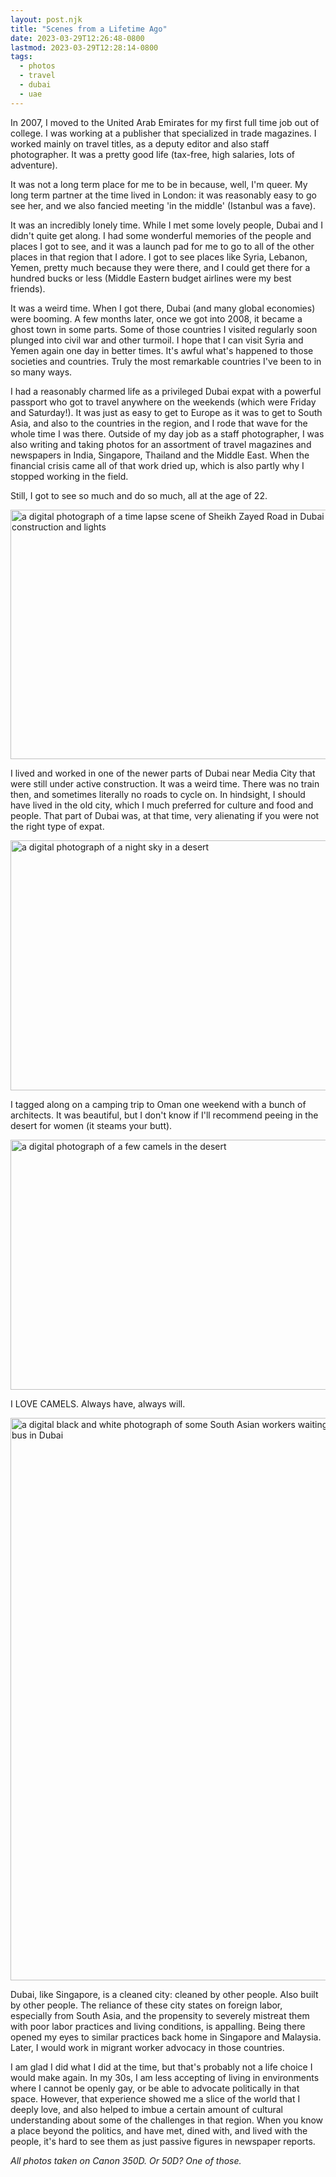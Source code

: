 ```yaml
---
layout: post.njk
title: "Scenes from a Lifetime Ago"
date: 2023-03-29T12:26:48-0800
lastmod: 2023-03-29T12:28:14-0800
tags:
  - photos
  - travel
  - dubai
  - uae
---
```

In 2007, I moved to the United Arab Emirates for my first full time job out of college. I was working at a publisher that specialized in trade magazines. I worked mainly on travel titles, as a deputy editor and also staff photographer. It was a pretty good life (tax-free, high salaries, lots of adventure).

It was not a long term place for me to be in because, well, I'm queer. My long term partner at the time lived in London: it was reasonably easy to go see her, and we also fancied meeting 'in the middle' (Istanbul was a fave). 

It was an incredibly lonely time. While I met some lovely people, Dubai and I didn't quite get along. I had some wonderful memories of the people and places I got to see, and it was a launch pad for me to go to all of the other places in that region that I adore. I got to see places like Syria, Lebanon, Yemen, pretty much because they were there, and I could get there for a hundred bucks or less (Middle Eastern budget airlines were my best friends).

It was a weird time. When I got there, Dubai (and many global economies) were booming. A few months later, once we got into 2008, it became a ghost town in some parts. Some of those countries I visited regularly soon plunged into civil war and other turmoil. I hope that I can visit Syria and Yemen again one day in better times. It's awful what's happened to those societies and countries. Truly the most remarkable countries I've been to in so many ways.

I had a reasonably charmed life as a privileged Dubai expat with a powerful passport who got to travel anywhere on the weekends (which were Friday and Saturday!). It was just as easy to get to Europe as it was to get to South Asia, and also to the countries in the region, and I rode that wave for the whole time I was there. Outside of my day job as a staff photographer, I was also writing and taking photos for an assortment of travel magazines and newspapers in India, Singapore, Thailand and the Middle East. When the financial crisis came all of that work dried up, which is also partly why I stopped working in the field.

Still, I got to see so much and do so much, all at the age of 22.

<img src="/photos/uploads/586bc9e61d.jpg" width="600" height="399" alt="a digital photograph of a time lapse scene of Sheikh Zayed Road in Dubai with lots of construction and lights" />

I lived and worked in one of the newer parts of Dubai near Media City that were still under active construction. It was a weird time. There was no train then, and sometimes literally no roads to cycle on. In hindsight, I should have lived in the old city, which I much preferred for culture and food and people. That part of Dubai was, at that time, very alienating if you were not the right type of expat.

<img src="/photos/uploads/53e8871c65.jpg" width="600" height="400" alt="a digital photograph of a night sky in a desert" />

I tagged along on a camping trip to Oman one weekend with a bunch of architects. It was beautiful, but I don't know if I'll recommend peeing in the desert for women (it steams your butt).

<img src="/photos/uploads/493eaa2270.jpg" width="600" height="400" alt="a digital photograph of a few camels in the desert" />

I LOVE CAMELS. Always have, always will.

<img src="/photos/uploads/a6149f9905.jpg" width="600" height="900" alt="a digital black and white photograph of some South Asian workers waiting to board a bus in Dubai" />

Dubai, like Singapore, is a cleaned city: cleaned by other people. Also built by other people. The reliance of these city states on foreign labor, especially from South Asia, and the propensity to severely mistreat them with poor labor practices and living conditions, is appalling. Being there opened my eyes to similar practices back home in Singapore and Malaysia. Later, I would work in migrant worker advocacy in those countries.

I am glad I did what I did at the time, but that's probably not a life choice I would make again. In my 30s, I am less accepting of living in environments where I cannot be openly gay, or be able to advocate politically in that space. However, that experience showed me a slice of the world that I deeply love, and also helped to imbue a certain amount of cultural understanding about some of the challenges in that region. When you know a place beyond the politics, and have met, dined with, and lived with the people, it's hard to see them as just passive figures in newspaper reports.

*All photos taken on Canon 350D. Or 50D? One of those.*
